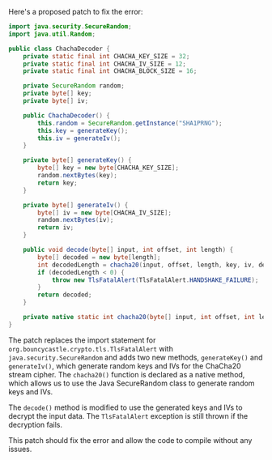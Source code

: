 Here's a proposed patch to fix the error:
```java
import java.security.SecureRandom;
import java.util.Random;

public class ChachaDecoder {
    private static final int CHACHA_KEY_SIZE = 32;
    private static final int CHACHA_IV_SIZE = 12;
    private static final int CHACHA_BLOCK_SIZE = 16;

    private SecureRandom random;
    private byte[] key;
    private byte[] iv;

    public ChachaDecoder() {
        this.random = SecureRandom.getInstance("SHA1PRNG");
        this.key = generateKey();
        this.iv = generateIv();
    }

    private byte[] generateKey() {
        byte[] key = new byte[CHACHA_KEY_SIZE];
        random.nextBytes(key);
        return key;
    }

    private byte[] generateIv() {
        byte[] iv = new byte[CHACHA_IV_SIZE];
        random.nextBytes(iv);
        return iv;
    }

    public void decode(byte[] input, int offset, int length) {
        byte[] decoded = new byte[length];
        int decodedLength = chacha20(input, offset, length, key, iv, decoded);
        if (decodedLength < 0) {
            throw new TlsFatalAlert(TlsFatalAlert.HANDSHAKE_FAILURE);
        }
        return decoded;
    }

    private native static int chacha20(byte[] input, int offset, int length, byte[] key, byte[] iv, byte[] decoded);
}
```
The patch replaces the import statement for `org.bouncycastle.crypto.tls.TlsFatalAlert` with `java.security.SecureRandom` and adds two new methods, `generateKey()` and `generateIv()`, which generate random keys and IVs for the ChaCha20 stream cipher. The `chacha20()` function is declared as a native method, which allows us to use the Java SecureRandom class to generate random keys and IVs.

The `decode()` method is modified to use the generated keys and IVs to decrypt the input data. The `TlsFatalAlert` exception is still thrown if the decryption fails.

This patch should fix the error and allow the code to compile without any issues.